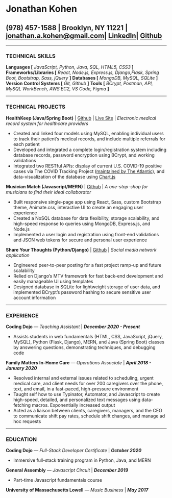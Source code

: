 # Jonathan Kohen

## (978) 457-1588 | Brooklyn, NY 11221 |​ ​[jonathan.a.kohen@gmail.com​](mailto:jonathan.a.kohen@gmail.com​) | [​LinkedIn​](https://www.linkedin.com/in/jonathan-kohen-8b25986a/) | [​Github](https://github.com/jonathankohen)

---

### **TECHNICAL SKILLS**

**Languages [** _JavaScript, Python, Java, SQL, HTML5, CSS3_ **]** **Frameworks/Libraries [** *React, Node.js, Express.js, Django,Flask, Spring Boot, Bootstrap, Sass, jQuery*​ **]** **Databases [** *MongoDB, MySQL, SQLite*​ **]** **Version Control Systems [** _G​it, Github_ **]​** **Tools [** _B​Crypt, Postman, API, MySQL WorkBench, AWS EC2, VS Code, Figma​_ **]**

---

### **TECHNICAL PROJECTS**

**HealthKeep (Java/Spring Boot)** ​|​ [​Github](https://github.com/jonathankohen/healthkeep) ​|​ ​[Live Site](http://3.134.102.168/) | _Electronic medical record system for healthcare providers_

-   Created and linked four models using MySQL, enabling individual users to track their patient’s medical records, and include multiple referrals for each patient
-   Developed and integrated a complete login/registration system including database records, password encryption using BCrypt, and working validations
-   Integrated two RESTful APIs: display of current U.S. COVID-19 positive cases via The COVID Tracking Project ([maintained by The Atlantic​](https://covidtracking.com/data/api/)), and data-visualization of the database using [C​hart.js](https://chartjs.com)

**Musician Match (Javascript/MERN)** |​ [​Github](https://github.com/jonathankohen/musician_match) | _A one-stop-shop for musicians to find their ideal collaborator_

-   Built responsive single-page app using React, Sass, custom Bootstrap theme, Animate.css, interactive UI to create an engaging user experience
-   Created a NoSQL database for data flexibility, storage scalability, and high-speed response to queries using MongoDB, Express.js, and Node.js
-   Implemented a user login and registration using front-end validations and JSON web tokens for secure and personal user experience

**Share Your Thoughts (Python/Django)** |​ [​Github](https://github.com/jonathankohen/share_your_thoughts) | _Social media network application_

-   Engineered peer-to-peer posting for a fast project ramp-up and future scalability
-   Relied on Django’s MTV framework for fast back-end development and easily manageable UI using templates
-   Designed database in SQLite for lightweight storage of user data, and implemented BCrypt’s password hashing to secure sensitive user account information

---

### **EXPERIENCE**

**Coding Dojo​** — _Teaching Assistant_ |​ ​ **_​December 2020 - Present_**

-   Assists students in web fundamentals (HTML, CSS, JavaScript, jQuery, MySQL), Python (Flask, Django), MERN, and Java (Spring Boot) classes by answering questions, demonstrating techniques, and debugging code

**Family Matters In-Home Care​** — _Operations Associate_ ​|​ **_​April 2018 - January 2020_**

-   Resolved internal and external issues related to scheduling, urgent medical care, and client needs for over 200
    caregivers over the phone, text, and email, in a fast-paced, high-pressure environment
-   Taught self how to use Typinator, Automator, and Javascript to create high-speed, detailed, and personalized text
    messages using data-fetching macros. Exponentially increased output
-   Acted as a liaison between clients, caregivers, managers, and the CEO to communicate shift pay rates, schedule shift changes, and manage ad hoc requests

---

### **EDUCATION**

**Coding Dojo** ​— _F​ull-Stack Developer Certificate_ |​ **_October 2020_**

-   Immersive full-stack training program in Python, Java, and MERN

**General Assembly** —​ ​*Javascript Circuit​* |​ ​ **_December 2019_**

-   Part-time Javascript fundamentals course

**University of Massachusetts Lowell** ​— ​*Music Business​* ​|​ **_May 2017_**
